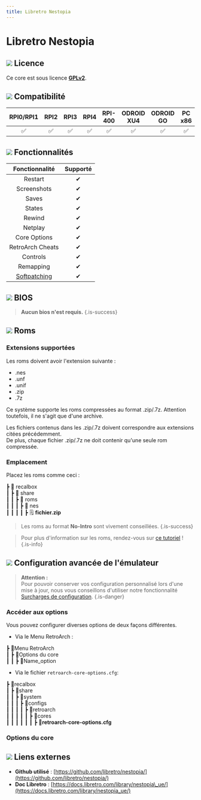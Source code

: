 ```yaml
---
title: Libretro Nestopia
---
```


# Libretro Nestopia



## ![](/migration-images/emulateurs/consoles-de-salon/nintendo-entertainement-system/gerald-g-parchment-background-or-border-5.svg) Licence

Ce core est sous licence [**GPLv2**](https://github.com/libretro/nestopia/blob/master/COPYING).

## ![](/migration-images/emulateurs/consoles-de-salon/nintendo-entertainement-system/compatibility.png) Compatibilité

| RPI0/RPI1 | RPI2 | RPI3 | RPI4 | RPI-400 | ODROID XU4 | ODROID GO | PC x86 | PC X86\_64 |
| :---: | :---: | :---: | :---: | :---: | :---: | :---: | :---: | :---: |
| ✅ | ✅ | ✅ | ✅ | ✅ | ✅ | ✅ | ✅ | ✅ |

## ![](/migration-images/emulateurs/consoles-de-salon/nintendo-entertainement-system/cogwheel-145804_640.png) Fonctionnalités

| Fonctionnalité | Supporté |
| :---: | :---: |
| Restart | ✔ |
| Screenshots | ✔ |
| Saves | ✔ |
| States | ✔ |
| Rewind | ✔ |
| Netplay | ✔ |
| Core Options | ✔ |
| RetroArch Cheats | ✔ |
| Controls | ✔ |
| Remapping | ✔ |
| [Softpatching](https://docs.libretro.com/guides/softpatching/) | ✔ |

## ![](/migration-images/emulateurs/consoles-de-salon/nintendo-entertainement-system/tqfp32.svg) BIOS


>**Aucun bios n'est requis.**
{.is-success}

## ![](/migration-images/emulateurs/consoles-de-salon/nintendo-entertainement-system/rom-30098_640.png) Roms

### Extensions supportées

Les roms doivent avoir l'extension suivante :

* .nes
* .unf
* .unif
* .zip
* .7z

Ce système supporte les roms compressées au format .zip/.7z. Attention toutefois, il ne s'agit que d'une archive.

Les fichiers contenus dans les .zip/.7z doivent correspondre aux extensions citées précédemment.  
De plus, chaque fichier .zip/.7z ne doit contenir qu'une seule rom compressée.

### Emplacement

Placez les roms comme ceci :

┣ 📁 recalbox  
┃ ┣ 📁 share  
┃ ┃ ┣ 📁 roms  
┃ ┃ ┃ ┣ 📁 nes  
┃ ┃ ┃ ┃ ┣ 🗒 **fichier.zip**  


>Les roms au format **No-Intro** sont vivement conseillées.
{.is-success}


>Pour plus d'information sur les roms, rendez-vous sur [ce tutoriel](/fr/tutoriels/jeux/generalite/les-roms-et-les-isos) !
{.is-info}

## ![](/migration-images/emulateurs/consoles-de-salon/nintendo-entertainement-system/hammer-28636_640.png) Configuration avancée de l'émulateur


>**Attention :**  
>Pour pouvoir conserver vos configuration personnalisé lors d'une mise à jour, nous vous conseillons d'utiliser notre fonctionnalité [Surcharges de configuration](/fr/usage-avance/surcharge-de-configuration).
{.is-danger}

### Accéder aux options

Vous pouvez configurer diverses options de deux façons différentes.

* Via le Menu RetroArch :

┣ 📁Menu RetroArch  
┃ ┣ 📁Options du core  
┃ ┃ ┣ 🧩Name\_option  

* Via le fichier `retroarch-core-options.cfg`:

┣ 📁recalbox  
┃ ┣ 📁share  
┃ ┃ ┣ 📁system  
┃ ┃ ┃ ┣ 📁configs  
┃ ┃ ┃ ┃ ┣ 📁retroarch  
┃ ┃ ┃ ┃ ┃ ┣ 📁cores  
┃ ┃ ┃ ┃ ┃ ┃ ┣ 🧩**retroarch-core-options.cfg**  

### Options du core

## ![](/migration-images/emulateurs/consoles-de-salon/nintendo-entertainement-system/kisspng-web-development-world-wide-web-computer-icons-webs-world-wide-web-icon-png-5ab05c24477216.4540070115215073642927.png) Liens externes

* **Github utilisé** : [https://github.com/libretro/nestopia/](https://github.com/libretro/nestopia/)
* **Doc Libretro** : [https://docs.libretro.com/library/nestopia\_ue/](https://docs.libretro.com/library/nestopia_ue/)

